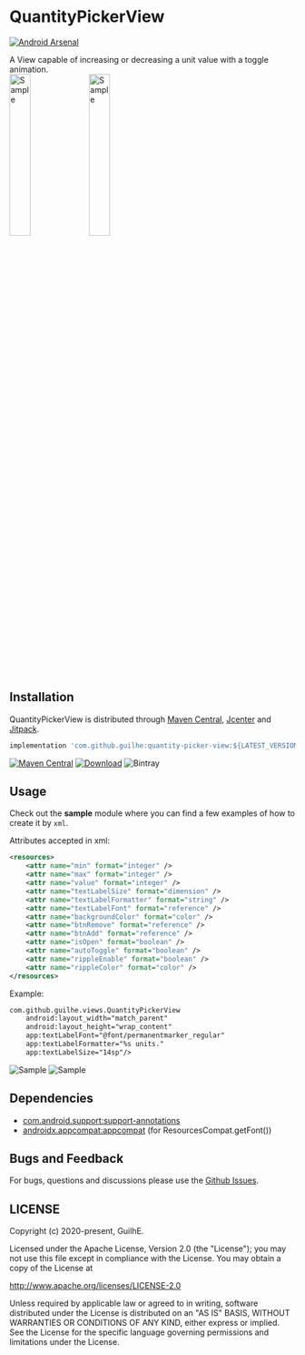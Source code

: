 # QuantityPickerView
[![Android Arsenal](https://img.shields.io/badge/Android%20Arsenal-QuantityPickerView-brightgreen.svg?style=flat)](https://android-arsenal.com/details/1/8022)  

A View capable of increasing or decreasing a unit value with a toggle animation.  
<img src="https://raw.githubusercontent.com/Guilhe/android-quantity-picker-view/master/.imgs/s1.gif" alt="Sample" width="27%"/> <img src="https://raw.githubusercontent.com/Guilhe/android-quantity-picker-view/master/.imgs/s2.gif" alt="Sample" width="27%"/>


## Installation

QuantityPickerView is distributed through [Maven Central](https://search.maven.org/artifact/com.github.guilhe/quantity-picker-view), [Jcenter](https://bintray.com/gdelgado/android/quantity-picker-view) and [Jitpack](https://jitpack.io/#GuilhE/quantity-picker-view).

```groovy
implementation 'com.github.guilhe:quantity-picker-view:${LATEST_VERSION}'
```
 [![Maven Central](https://img.shields.io/maven-central/v/com.github.guilhe/quantity-picker-view.svg)](https://search.maven.org/search?q=g:com.github.guilhe%20AND%quantity-picker-view) [![Download](https://api.bintray.com/packages/gdelgado/android/quantity-picker-view/images/download.svg)](https://bintray.com/gdelgado/android/quantity-picker-view/_latestVersion) ![Bintray](https://img.shields.io/bintray/dt/gdelgado/android/quantity-picker-view)  

## Usage
Check out the __sample__ module where you can find a few examples of how to create it by `xml`.

Attributes accepted in xml:
```xml
<resources>
    <attr name="min" format="integer" />
    <attr name="max" format="integer" />
    <attr name="value" format="integer" />
    <attr name="textLabelSize" format="dimension" />
    <attr name="textLabelFormatter" format="string" />
    <attr name="textLabelFont" format="reference" />
    <attr name="backgroundColor" format="color" />
    <attr name="btnRemove" format="reference" />
    <attr name="btnAdd" format="reference" />
    <attr name="isOpen" format="boolean" />
    <attr name="autoToggle" format="boolean" />
    <attr name="rippleEnable" format="boolean" />
    <attr name="rippleColor" format="color" />
</resources>
```

Example:
```xml
com.github.guilhe.views.QuantityPickerView
    android:layout_width="match_parent"
    android:layout_height="wrap_content"
    app:textLabelFont="@font/permanentmarker_regular"
    app:textLabelFormatter="%s units."
    app:textLabelSize="14sp"/>
```

<img src="https://raw.githubusercontent.com/Guilhe/android-quantity-picker-view/master/.imgs/s3.gif" alt="Sample"/> <img src="https://raw.githubusercontent.com/Guilhe/android-quantity-picker-view/master/.imgs/s4.gif" alt="Sample"/>


## Dependencies
- [com.android.support:support-annotations](https://developer.android.com/topic/libraries/support-library/packages.html#annotations)
- [androidx.appcompat:appcompat](https://developer.android.com/jetpack/androidx/releases/appcompat) (for ResourcesCompat.getFont())

## Bugs and Feedback
For bugs, questions and discussions please use the [Github Issues](https://github.com/GuilhE/android-quantity-picker-view/issues).

 
## LICENSE
Copyright (c) 2020-present, GuilhE.

Licensed under the Apache License, Version 2.0 (the "License");
you may not use this file except in compliance with the License.
You may obtain a copy of the License at

<http://www.apache.org/licenses/LICENSE-2.0>

Unless required by applicable law or agreed to in writing, software
distributed under the License is distributed on an "AS IS" BASIS,
WITHOUT WARRANTIES OR CONDITIONS OF ANY KIND, either express or implied.
See the License for the specific language governing permissions and
limitations under the License.
